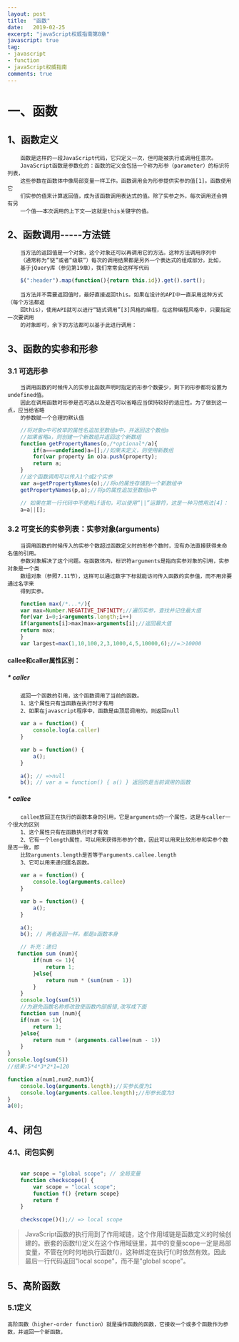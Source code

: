 ```yaml
---
layout: post
title:  "函数"
date:   2019-02-25
excerpt: "javaScript权威指南第8章"
javascript: true
tag:
- javascript
- function
- javaScript权威指南
comments: true
---
```


# 一、函数

## 1、函数定义

```shell
    函数是这样的一段JavaScript代码，它只定义一次，但可能被执行或调用任意次。
    JavaScript函数是参数化的：函数的定义会包括一个称为形参（parameter）的标识符列表，
    这些参数在函数体中像局部变量一样工作。函数调用会为形参提供实参的值[1]。函数使用它
    们实参的值来计算返回值，成为该函数调用表达式的值。除了实参之外，每次调用还会拥有另
    一个值——本次调用的上下文——这就是this关键字的值。
```

## 2、函数调用-----方法链

```shell
    当方法的返回值是一个对象，这个对象还可以再调用它的方法。这种方法调用序列中
    （通常称为“链”或者“级联”）每次的调用结果都是另外一个表达式的组成部分。比如，
    基于jQuery库（参见第19章），我们常常会这样写代码
```

```javascript
    $(":header").map(function(){return this.id}).get().sort();
```

```shell
    当方法并不需要返回值时，最好直接返回this。如果在设计的API中一直采用这种方式（每个方法都返
    回this），使用API就可以进行“链式调用”[3]风格的编程，在这种编程风格中，只要指定一次要调用
    的对象即可，余下的方法都可以基于此进行调用：
```

## 3、函数的实参和形参

### 3.1 可选形参

```shell
    当调用函数的时候传入的实参比函数声明时指定的形参个数要少，剩下的形参都将设置为undefined值。
    因此在调用函数时形参是否可选以及是否可以省略应当保持较好的适应性。为了做到这一点，应当给省略
    的参数赋一个合理的默认值
```

```javascript
    //将对象o中可枚举的属性名追加至数组a中，并返回这个数组a
    //如果省略a，则创建一个新数组并返回这个新数组
    function getPropertyNames(o,/*optional*/a){
        if(a===undefined)a=[];//如果未定义，则使用新数组
        for(var property in o)a.push(property);
        return a;
    }
    //这个函数调用可以传入1个或2个实参
    var a=getPropertyNames(o);//将o的属性存储到一个新数组中
    getPropertyNames(p,a);//将p的属性追加至数组a中

    // 如果在第一行代码中不使用if语句，可以使用“||”运算符，这是一种习惯用法[4]：
    a=a||[];
```
### 3.2 可变长的实参列表：实参对象(arguments)

```shell
    当调用函数的时候传入的实参个数超过函数定义时的形参个数时，没有办法直接获得未命名值的引用。
    参数对象解决了这个问题。在函数体内，标识符arguments是指向实参对象的引用，实参对象是一个类
    数组对象（参照7.11节），这样可以通过数字下标就能访问传入函数的实参值，而不用非要通过名字来
    得到实参。
```

```javascript
    function max(/*...*/){
    var max=Number.NEGATIVE_INFINITY;//遍历实参，查找并记住最大值
    for(var i=0;i<arguments.length;i++)
    if(arguments[i]>max)max=arguments[i];//返回最大值
    return max;
    }
    var largest=max(1,10,100,2,3,1000,4,5,10000,6);//=＞10000
```
#### callee和caller属性区别：

##### * caller

```shell
    返回一个函数的引用，这个函数调用了当前的函数。
    1、这个属性只有当函数在执行时才有用
    2、如果在javascript程序中，函数是由顶层调用的，则返回null
```
```javascript
    var a = function() {
        console.log(a.caller)
    }

    var b = function() {
        a();
    }

    a(); // =>null
    b(); // var a = function() { a() } 返回的是当前调用的函数

```
##### * callee

```shell
    callee放回正在执行的函数本身的引用，它是arguments的一个属性，这是与caller一个很大的区别
    1、这个属性只有在函数执行时才有效
    2、它有一个length属性，可以用来获得形参的个数，因此可以用来比较形参和实参个数是否一致，即
    比较arguments.length是否等于arguments.callee.length
    3、它可以用来递归匿名函数。
```

```javascript
    var a = function() {
        console.log(arguments.callee)
    }

    var b = function() {
        a();
    }

    a();
    b(); // 两者返回一样，都是a函数本身

    // 补充：递归
   function sum (num){
        if(num <= 1){
            return 1;
        }else{
            return num * (sum(num - 1))
        }
    }
    console.log(sum(5))
    //为避免函数名称修改致使函数内部报错,改写成下面
    function sum (num){
    if(num <= 1){
        return 1;
    }else{
        return num * (arguments.callee(num - 1))
    }
}
console.log(sum(5))
//结果:5*4*3*2*1=120

function a(num1,num2,num3){
    console.log(arguments.length);//实参长度为1
    console.log(arguments.callee.length);//形参长度为3
}
a(0);
```

## 4、闭包

### 4.1、闭包实例

```javascript   

    var scope = "global scope"; // 全局变量
    function checkscope() {
        var scope = "local scope";
        function f() {return scope}
        return f
    }

    checkscope()();// => local scope
```
> JavaScript函数的执行用到了作用域链，这个作用域链是函数定义的时候创建的。嵌套的函数f()定义在这个作用域链里，其中的变量scope一定是局部变量，不管在何时何地执行函数f()，这种绑定在执行f()时依然有效。因此最后一行代码返回"local scope"，而不是"global scope"。

## 5、高阶函数

### 5.1定义
    高阶函数（higher-order function）就是操作函数的函数，它接收一个或多个函数作为参数，并返回一个新函数，

